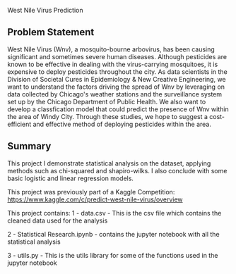 West Nile Virus Prediction

## Problem Statement

West Nile Virus (Wnv), a mosquito-bourne arbovirus, has been causing significant and sometimes severe human diseases. Although pesticides are known to be effective in dealing with the virus-carrying mosquitoes, it is expensive to deploy pesticides throughout the city. As data scientists in the Division of Societal Cures in Epidemiology & New Creative Engineering, we want to understand the factors driving the spread of Wnv by leveraging on data collected by Chicago's weather stations and the surveillance system set up by the Chicago Department of Public Health. We also want to develop a classfication model that could predict the presence of Wnv within the area of Windy City. Through these studies, we hope to suggest a cost-efficient and effective method of deploying pesticides within the area.

## Summary

This project I demonstrate statistical analysis on the dataset, applying methods such as chi-squared and shapiro-wilks. I also conclude with some basic logistic and linear regression models. 

This project was previously part of a Kaggle Competition: https://www.kaggle.com/c/predict-west-nile-virus/overview

This project contains:
1 - data.csv - This is the csv file which contains the cleaned data used for the analysis

2 - Statistical Research.ipynb - contains the jupyter notebook with all the statistical analysis 

3 - utils.py - This is the utils library for some of the functions used in the jupyter notebook
